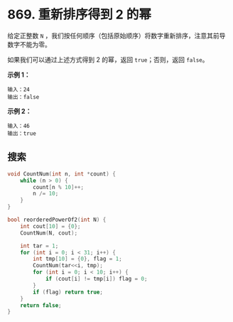 # 869. 重新排序得到 2 的幂

给定正整数 `N` ，我们按任何顺序（包括原始顺序）将数字重新排序，注意其前导数字不能为零。

如果我们可以通过上述方式得到 2 的幂，返回 `true`；否则，返回 `false`。



**示例 1：**

```
输入：24
输出：false
```

**示例 2：**

```
输入：46
输出：true
```

##  搜索
```c
void CountNum(int n, int *count) {
    while (n > 0) {
        count[n % 10]++;
        n /= 10;
    }
}

bool reorderedPowerOf2(int N) {
    int cout[10] = {0};
    CountNum(N, cout);

    int tar = 1;
    for (int i = 0; i < 31; i++) {
        int tmp[10] = {0}, flag = 1;
        CountNum(tar<<i, tmp);
        for (int i = 0; i < 10; i++) {
            if (cout[i] != tmp[i]) flag = 0;
        }
        if (flag) return true;
    }
    return false;
}
```